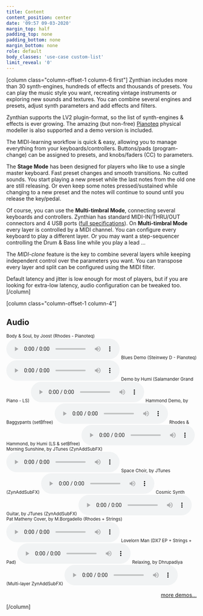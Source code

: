 ```yaml
---
title: Content
content_position: center
date: '09:57 09-03-2020'
margin_top: half
padding_top: none
padding_bottom: none
margin_bottom: none
role: default
body_classes: 'use-case custom-list'
limit_reveal: '0'
---
```


[column class="column-offset-1 column-6 first"]
Zynthian includes more than 30 synth-engines, hundreds of effects and thousands of presets. You can play the music style you want, recreating vintage instruments or exploring new sounds and textures. You can combine several engines and presets, adjust synth parameters and add effects and filters.

Zynthian supports the LV2 plugin-format, so the list of synth-engines & effects is ever growing. The amazing (but non-free) [Pianoteq](https://www.modartt.com/pianoteq?target=_blank) physical modeller is also supported and a demo version is included.

The MIDI-learning workflow is quick & easy, allowing you to manage everything from your keyboards/controllers.  Buttons/pads (program-change) can be assigned to presets, and knobs/faders (CC) to parameters.

The **Stage Mode** has been designed for players who like to use a single master keyboard. Fast preset changes and smooth transitions. No cutted sounds. You start playing a new preset while the last notes from the old one are still releasing. Or even keep some notes pressed/sustained while changing to a new preset and the notes will continue to sound until you release the key/pedal.
  
Of course, you can use the **Multi-timbral Mode**, connecting several keyboards and controllers. Zynthian has standard MIDI-IN/THRU/OUT connectors and 4 USB ports ([full specifications](/technical-specifications)). On **Multi-timbral Mode** every layer is controlled by a MIDI channel. You can configure every keyboard to play a different layer. Or you may want a step-sequencer controlling the Drum & Bass line while you play a lead ...

The _MIDI-clone_ feature is the key to combine several layers while keeping independent control over the parameters you want. You can transpose every layer and split can be configured using the MIDI filter.

Default latency and jitter is low enough for most of players, but if you are looking for extra-low latency, audio configuration can be tweaked too.
[/column]

[column class="column-offset-1 column-4"]
## Audio
<small>Body & Soul, by Joost (Rhodes - Pianoteq)</small>
![Body & Soul, by Joost (Pianoteq Fender Rhodes)](BodySoulByJoostRhodes.mp3)
<small>Blues Demo (Steinwey D - Pianoteq)</small>
![Pianoteq MIDI demo (Steinwey D)](PianoteqMidiDemoSteinweyD.mp3)
<small>Demo by Humi (Salamander Grand Piano - LS)</small>
![Salamander Grand Piano demo, by Humi](SalamanderGrandPianoDemoByHumi.mp3)
<small>Hammond Demo, by Baggypants (setBfree)</small>
![Hammond Drawbars Manipulations, by Baggypants (setBfree)](setBfreeDrawbarsManipulationByBaggypants.mp3)
<small>Rhodes & Hammond, by Humi (LS & setBfree)</small>
![Rhodes & Hammond, by Humi](RhodesHammondByHumi.mp3)
<small>Morning Sunshine, by JTunes (ZynAddSubFX)</small>
![Morning Sunshine, by JTunes](MorningSunshineByJTunes.mp3?preload=none)
<small>Space Choir, by JTunes (ZynAddSubFX)</small>
![Space Choir1, by JTunes](SpaceChoir1ByJTunes.mp3?preload=none)
<small>Cosmic Synth Guitar, by JTunes (ZynAddSubFX)</small>
![Cosmic Synth Guitar, by JTunes ](CosmicSynthGuitarByJTunes.mp3?preload=none)
<small>Pat Matheny Cover, by M.Borgadello (Rhodes + Strings)</small>
![Pat Metheny, by Mauro Borgadello (Rhodes+Strings)](PatMathenyByMauroBorgadelloRhodesStrings.mp3?preload=none)
<small>Lovelorn Man (DX7 EP + Strings + Pad)</small>
![Lovelorn Man (Francesco Nuti), by Mauro Bordello](LovelornManFracescoNutiByMauroBorgadello.mp3?preload=none)
<small>Relaxing, by Dhrupadiya (Multi-layer ZynAddSubFX)</small>
![Relaxing Theme, by Dhrupadiya](RelaxingThemeByDhrupadiya.mp3?preload=none)
<!--<small>Smooth Pillow, by Dhrupadiya (Multi-layer ZynAddSubFX)</small>
![Smooth Pillow, by Dhrupadiya](SmoothPillowByDhrupadiya.mp3?preload=none)-->
<p align="right">
 <a href="https://wiki.zynthian.org/index.php/Zynthian_Sound_Demos" target="_blank">more demos...</a>
</p>
[/column]
